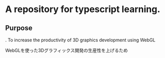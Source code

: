 # A repository for typescript learning.

## Purpose
. To increase the productivity of 3D graphics development using WebGL

WebGLを使った3Dグラフィックス開発の生産性を上げるため

